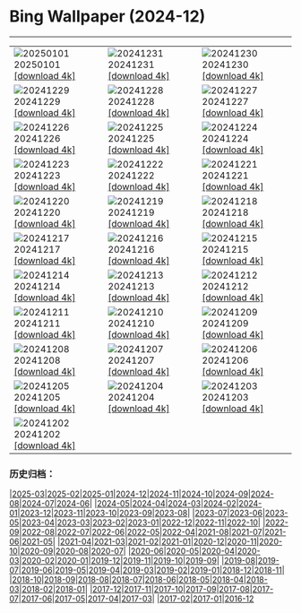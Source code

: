 # Bing Wallpaper (2024-12)
**************

<table><tr><td><img class="wallpaper" src="https://www.bing.com/th?id=OHR.CANYE24_EN-CA5635305751_1920x1080.jpg" alt="20250101"> 20250101 <a href="https://www.bing.com/th?id=OHR.CANYE24_EN-CA5635305751_UHD.jpg">[download 4k]</a></td><td><img class="wallpaper" src="https://www.bing.com/th?id=OHR.MountFieldNP_EN-CA5418391081_1920x1080.jpg" alt="20241231"> 20241231 <a href="https://www.bing.com/th?id=OHR.MountFieldNP_EN-CA5418391081_UHD.jpg">[download 4k]</a></td><td><img class="wallpaper" src="https://www.bing.com/th?id=OHR.BorobudurBells_EN-CA5184067886_1920x1080.jpg" alt="20241230"> 20241230 <a href="https://www.bing.com/th?id=OHR.BorobudurBells_EN-CA5184067886_UHD.jpg">[download 4k]</a></td></tr><tr><td><img class="wallpaper" src="https://www.bing.com/th?id=OHR.CoralTurtle_EN-CA4867100726_1920x1080.jpg" alt="20241229"> 20241229 <a href="https://www.bing.com/th?id=OHR.CoralTurtle_EN-CA4867100726_UHD.jpg">[download 4k]</a></td><td><img class="wallpaper" src="https://www.bing.com/th?id=OHR.LakeBledSnow_EN-CA4421792798_1920x1080.jpg" alt="20241228"> 20241228 <a href="https://www.bing.com/th?id=OHR.LakeBledSnow_EN-CA4421792798_UHD.jpg">[download 4k]</a></td><td><img class="wallpaper" src="https://www.bing.com/th?id=OHR.BoxingDay24_EN-CA4323476281_1920x1080.jpg" alt="20241227"> 20241227 <a href="https://www.bing.com/th?id=OHR.BoxingDay24_EN-CA4323476281_UHD.jpg">[download 4k]</a></td></tr><tr><td><img class="wallpaper" src="https://www.bing.com/th?id=OHR.Christmas24_EN-CA4696082080_1920x1080.jpg" alt="20241226"> 20241226 <a href="https://www.bing.com/th?id=OHR.Christmas24_EN-CA4696082080_UHD.jpg">[download 4k]</a></td><td><img class="wallpaper" src="https://www.bing.com/th?id=OHR.SantaSnowglobe_EN-CA4151337834_1920x1080.jpg" alt="20241225"> 20241225 <a href="https://www.bing.com/th?id=OHR.SantaSnowglobe_EN-CA4151337834_UHD.jpg">[download 4k]</a></td><td><img class="wallpaper" src="https://www.bing.com/th?id=OHR.FestivusCranes_EN-CA3928943615_1920x1080.jpg" alt="20241224"> 20241224 <a href="https://www.bing.com/th?id=OHR.FestivusCranes_EN-CA3928943615_UHD.jpg">[download 4k]</a></td></tr><tr><td><img class="wallpaper" src="https://www.bing.com/th?id=OHR.CrystalPier_EN-CA9816076133_1920x1080.jpg" alt="20241223"> 20241223 <a href="https://www.bing.com/th?id=OHR.CrystalPier_EN-CA9816076133_UHD.jpg">[download 4k]</a></td><td><img class="wallpaper" src="https://www.bing.com/th?id=OHR.SolsticeHalo_EN-CA3461734834_1920x1080.jpg" alt="20241222"> 20241222 <a href="https://www.bing.com/th?id=OHR.SolsticeHalo_EN-CA3461734834_UHD.jpg">[download 4k]</a></td><td><img class="wallpaper" src="https://www.bing.com/th?id=OHR.SantaClausVillage_EN-CA0049104166_1920x1080.jpg" alt="20241221"> 20241221 <a href="https://www.bing.com/th?id=OHR.SantaClausVillage_EN-CA0049104166_UHD.jpg">[download 4k]</a></td></tr><tr><td><img class="wallpaper" src="https://www.bing.com/th?id=OHR.SibiuRomania_EN-CA3979703489_1920x1080.jpg" alt="20241220"> 20241220 <a href="https://www.bing.com/th?id=OHR.SibiuRomania_EN-CA3979703489_UHD.jpg">[download 4k]</a></td><td><img class="wallpaper" src="https://www.bing.com/th?id=OHR.NutcrackerBallet_EN-CA9033194667_1920x1080.jpg" alt="20241219"> 20241219 <a href="https://www.bing.com/th?id=OHR.NutcrackerBallet_EN-CA9033194667_UHD.jpg">[download 4k]</a></td><td><img class="wallpaper" src="https://www.bing.com/th?id=OHR.ReinefjordenNorway_EN-CA2665608310_1920x1080.jpg" alt="20241218"> 20241218 <a href="https://www.bing.com/th?id=OHR.ReinefjordenNorway_EN-CA2665608310_UHD.jpg">[download 4k]</a></td></tr><tr><td><img class="wallpaper" src="https://www.bing.com/th?id=OHR.SalzburgSnow_EN-CA2222024592_1920x1080.jpg" alt="20241217"> 20241217 <a href="https://www.bing.com/th?id=OHR.SalzburgSnow_EN-CA2222024592_UHD.jpg">[download 4k]</a></td><td><img class="wallpaper" src="https://www.bing.com/th?id=OHR.MisurinaLake_EN-CA3296922212_1920x1080.jpg" alt="20241216"> 20241216 <a href="https://www.bing.com/th?id=OHR.MisurinaLake_EN-CA3296922212_UHD.jpg">[download 4k]</a></td><td><img class="wallpaper" src="https://www.bing.com/th?id=OHR.NorthernHawkOwl_EN-CA1011187644_1920x1080.jpg" alt="20241215"> 20241215 <a href="https://www.bing.com/th?id=OHR.NorthernHawkOwl_EN-CA1011187644_UHD.jpg">[download 4k]</a></td></tr><tr><td><img class="wallpaper" src="https://www.bing.com/th?id=OHR.ChristmasBudapest_EN-CA2975655898_1920x1080.jpg" alt="20241214"> 20241214 <a href="https://www.bing.com/th?id=OHR.ChristmasBudapest_EN-CA2975655898_UHD.jpg">[download 4k]</a></td><td><img class="wallpaper" src="https://www.bing.com/th?id=OHR.WildPoinsettia_EN-CA8337663672_1920x1080.jpg" alt="20241213"> 20241213 <a href="https://www.bing.com/th?id=OHR.WildPoinsettia_EN-CA8337663672_UHD.jpg">[download 4k]</a></td><td><img class="wallpaper" src="https://www.bing.com/th?id=OHR.DolomitesSky_EN-CA6901623444_1920x1080.jpg" alt="20241212"> 20241212 <a href="https://www.bing.com/th?id=OHR.DolomitesSky_EN-CA6901623444_UHD.jpg">[download 4k]</a></td></tr><tr><td><img class="wallpaper" src="https://www.bing.com/th?id=OHR.CornwallSnow_EN-CA5975265704_1920x1080.jpg" alt="20241211"> 20241211 <a href="https://www.bing.com/th?id=OHR.CornwallSnow_EN-CA5975265704_UHD.jpg">[download 4k]</a></td><td><img class="wallpaper" src="https://www.bing.com/th?id=OHR.GuanacosChile_EN-CA3340583526_1920x1080.jpg" alt="20241210"> 20241210 <a href="https://www.bing.com/th?id=OHR.GuanacosChile_EN-CA3340583526_UHD.jpg">[download 4k]</a></td><td><img class="wallpaper" src="https://www.bing.com/th?id=OHR.ReopeningNotreDame_EN-CA2618542485_1920x1080.jpg" alt="20241209"> 20241209 <a href="https://www.bing.com/th?id=OHR.ReopeningNotreDame_EN-CA2618542485_UHD.jpg">[download 4k]</a></td></tr><tr><td><img class="wallpaper" src="https://www.bing.com/th?id=OHR.TorontoWinterSkyline_EN-CA1219816615_1920x1080.jpg" alt="20241208"> 20241208 <a href="https://www.bing.com/th?id=OHR.TorontoWinterSkyline_EN-CA1219816615_UHD.jpg">[download 4k]</a></td><td><img class="wallpaper" src="https://www.bing.com/th?id=OHR.HelsinkiDusk_EN-CA1340856865_1920x1080.jpg" alt="20241207"> 20241207 <a href="https://www.bing.com/th?id=OHR.HelsinkiDusk_EN-CA1340856865_UHD.jpg">[download 4k]</a></td><td><img class="wallpaper" src="https://www.bing.com/th?id=OHR.MonoTufa_EN-CA0552920922_1920x1080.jpg" alt="20241206"> 20241206 <a href="https://www.bing.com/th?id=OHR.MonoTufa_EN-CA0552920922_UHD.jpg">[download 4k]</a></td></tr><tr><td><img class="wallpaper" src="https://www.bing.com/th?id=OHR.RhinosKenya_EN-CA9474788665_1920x1080.jpg" alt="20241205"> 20241205 <a href="https://www.bing.com/th?id=OHR.RhinosKenya_EN-CA9474788665_UHD.jpg">[download 4k]</a></td><td><img class="wallpaper" src="https://www.bing.com/th?id=OHR.JaipurFort_EN-CA4815702615_1920x1080.jpg" alt="20241204"> 20241204 <a href="https://www.bing.com/th?id=OHR.JaipurFort_EN-CA4815702615_UHD.jpg">[download 4k]</a></td><td><img class="wallpaper" src="https://www.bing.com/th?id=OHR.SnowMoose_EN-CA6422097332_1920x1080.jpg" alt="20241203"> 20241203 <a href="https://www.bing.com/th?id=OHR.SnowMoose_EN-CA6422097332_UHD.jpg">[download 4k]</a></td></tr><tr><td><img class="wallpaper" src="https://www.bing.com/th?id=OHR.IcebergsAntarctica_EN-CA5966857635_1920x1080.jpg" alt="20241202"> 20241202 <a href="https://www.bing.com/th?id=OHR.IcebergsAntarctica_EN-CA5966857635_UHD.jpg">[download 4k]</a></td><td></td><td></td></tr></table>

### 历史归档：

|[2025-03](/../2025-03/2025-03.md)|[2025-02](/../2025-02/2025-02.md)|[2025-01](/../2025-01/2025-01.md)|[2024-12](/2024-12.md)|[2024-11](/../2024-11/2024-11.md)|[2024-10](/../2024-10/2024-10.md)|[2024-09](/../2024-09/2024-09.md)|[2024-08](/../2024-08/2024-08.md)|[2024-07](/../2024-07/2024-07.md)|[2024-06](/../2024-06/2024-06.md)|
|[2024-05](/../2024-05/2024-05.md)|[2024-04](/../2024-04/2024-04.md)|[2024-03](/../2024-03/2024-03.md)|[2024-02](/../2024-02/2024-02.md)|[2024-01](/../2024-01/2024-01.md)|[2023-12](/../2023-12/2023-12.md)|[2023-11](/../2023-11/2023-11.md)|[2023-10](/../2023-10/2023-10.md)|[2023-09](/../2023-09/2023-09.md)|[2023-08](/../2023-08/2023-08.md)|
|[2023-07](/../2023-07/2023-07.md)|[2023-06](/../2023-06/2023-06.md)|[2023-05](/../2023-05/2023-05.md)|[2023-04](/../2023-04/2023-04.md)|[2023-03](/../2023-03/2023-03.md)|[2023-02](/../2023-02/2023-02.md)|[2023-01](/../2023-01/2023-01.md)|[2022-12](/../2022-12/2022-12.md)|[2022-11](/../2022-11/2022-11.md)|[2022-10](/../2022-10/2022-10.md)|
|[2022-09](/../2022-09/2022-09.md)|[2022-08](/../2022-08/2022-08.md)|[2022-07](/../2022-07/2022-07.md)|[2022-06](/../2022-06/2022-06.md)|[2022-05](/../2022-05/2022-05.md)|[2022-04](/../2022-04/2022-04.md)|[2021-08](/../2021-08/2021-08.md)|[2021-07](/../2021-07/2021-07.md)|[2021-06](/../2021-06/2021-06.md)|[2021-05](/../2021-05/2021-05.md)|
|[2021-04](/../2021-04/2021-04.md)|[2021-03](/../2021-03/2021-03.md)|[2021-02](/../2021-02/2021-02.md)|[2021-01](/../2021-01/2021-01.md)|[2020-12](/../2020-12/2020-12.md)|[2020-11](/../2020-11/2020-11.md)|[2020-10](/../2020-10/2020-10.md)|[2020-09](/../2020-09/2020-09.md)|[2020-08](/../2020-08/2020-08.md)|[2020-07](/../2020-07/2020-07.md)|
|[2020-06](/../2020-06/2020-06.md)|[2020-05](/../2020-05/2020-05.md)|[2020-04](/../2020-04/2020-04.md)|[2020-03](/../2020-03/2020-03.md)|[2020-02](/../2020-02/2020-02.md)|[2020-01](/../2020-01/2020-01.md)|[2019-12](/../2019-12/2019-12.md)|[2019-11](/../2019-11/2019-11.md)|[2019-10](/../2019-10/2019-10.md)|[2019-09](/../2019-09/2019-09.md)|
|[2019-08](/../2019-08/2019-08.md)|[2019-07](/../2019-07/2019-07.md)|[2019-06](/../2019-06/2019-06.md)|[2019-05](/../2019-05/2019-05.md)|[2019-04](/../2019-04/2019-04.md)|[2019-03](/../2019-03/2019-03.md)|[2019-02](/../2019-02/2019-02.md)|[2019-01](/../2019-01/2019-01.md)|[2018-12](/../2018-12/2018-12.md)|[2018-11](/../2018-11/2018-11.md)|
|[2018-10](/../2018-10/2018-10.md)|[2018-09](/../2018-09/2018-09.md)|[2018-08](/../2018-08/2018-08.md)|[2018-07](/../2018-07/2018-07.md)|[2018-06](/../2018-06/2018-06.md)|[2018-05](/../2018-05/2018-05.md)|[2018-04](/../2018-04/2018-04.md)|[2018-03](/../2018-03/2018-03.md)|[2018-02](/../2018-02/2018-02.md)|[2018-01](/../2018-01/2018-01.md)|
|[2017-12](/../2017-12/2017-12.md)|[2017-11](/../2017-11/2017-11.md)|[2017-10](/../2017-10/2017-10.md)|[2017-09](/../2017-09/2017-09.md)|[2017-08](/../2017-08/2017-08.md)|[2017-07](/../2017-07/2017-07.md)|[2017-06](/../2017-06/2017-06.md)|[2017-05](/../2017-05/2017-05.md)|[2017-04](/../2017-04/2017-04.md)|[2017-03](/../2017-03/2017-03.md)|
|[2017-02](/../2017-02/2017-02.md)|[2017-01](/../2017-01/2017-01.md)|[2016-12](/../2016-12/2016-12.md)